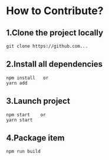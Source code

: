 # How to Contribute?

## 1.Clone the project locally

    git clone https://github.com...

## 2.Install all dependencies

    npm install   or
    yarn add

## 3.Launch project

    npm start    or
    yarn start

## 4.Package item

    npm run build

